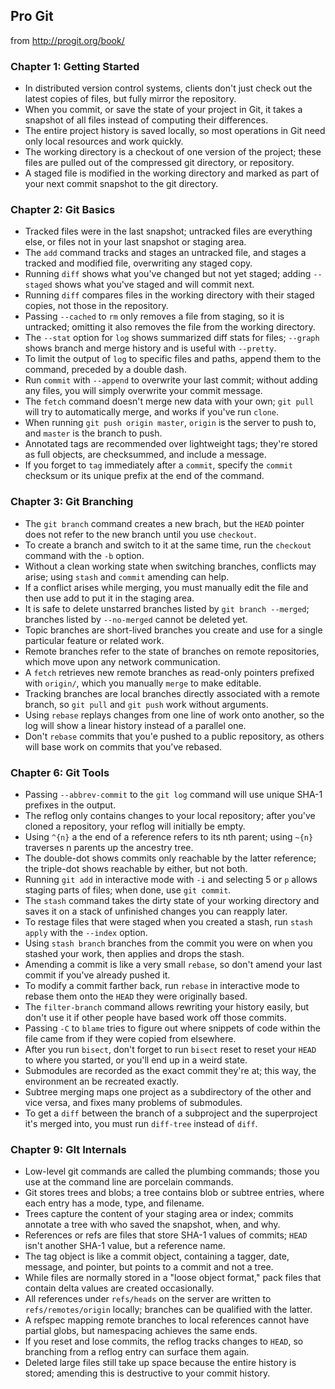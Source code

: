 ## Pro Git

from http://progit.org/book/

### Chapter 1: Getting Started
* In distributed version control systems, clients don't just check out the latest copies of files, but fully mirror the repository.
* When you commit, or save the state of your project in Git, it takes a snapshot of all files instead of computing their differences.
* The entire project history is saved locally, so most operations in Git need only local resources and work quickly.
* The working directory is a checkout of one version of the project; these files are pulled out of the compressed git directory, or repository.
* A staged file is modified in the working directory and marked as part of your next commit snapshot to the git directory.

### Chapter 2: Git Basics
* Tracked files were in the last snapshot; untracked files are everything else, or files not in your last snapshot or staging area.
* The `add` command tracks and stages an untracked file, and stages a tracked and modified file, overwriting any staged copy.
* Running `diff` shows what you've changed but not yet staged; adding `--staged` shows what you've staged and will commit next.
* Running `diff` compares files in the working directory with their staged copies, not those in the repository.
* Passing `--cached` to `rm` only removes a file from staging, so it is untracked; omitting it also removes the file from the working directory.
* The `--stat` option for `log` shows summarized diff stats for files; `--graph` shows branch and merge history and is useful with `--pretty`.
* To limit the output of `log` to specific files and paths, append them to the command, preceded by a double dash.
* Run `commit` with `--append` to overwrite your last commit; without adding any files, you will simply overwrite your commit message.
* The `fetch` command doesn't merge new data with your own; `git pull` will try to automatically merge, and works if you've run `clone`.
* When running `git push origin master`, `origin` is the server to push to, and `master` is the branch to push.
* Annotated tags are recommended over lightweight tags; they're stored as full objects, are checksummed, and include a message.
* If you forget to `tag` immediately after a `commit`, specify the `commit` checksum or its unique prefix at the end of the command.

### Chapter 3: Git Branching
* The `git branch` command creates a new brach, but the `HEAD` pointer does not refer to the new branch until you use `checkout`.
* To create a branch and switch to it at the same time, run the `checkout` command with the `-b` option.
* Without a clean working state when switching branches, conflicts may arise; using `stash` and `commit` amending can help.
* If a conflict arises while merging, you must manually edit the file and then use add to put it in the staging area.
* It is safe to delete unstarred branches listed by `git branch --merged`; branches listed by `--no-merged` cannot be deleted yet.
* Topic branches are short-lived branches you create and use for a single particular feature or related work.
* Remote branches refer to the state of branches on remote repositories, which move upon any network communication.
* A `fetch` retrieves new remote branches as read-only pointers prefixed with `origin/`, which you manually `merge` to make editable.
* Tracking branches are local branches directly associated with a remote branch, so `git pull` and `git push` work without arguments.
* Using `rebase` replays changes from one line of work onto another, so the log will show a linear history instead of a parallel one.
* Don't `rebase` commits that you'e pushed to a public repository, as others will base work on commits that you've rebased.

### Chapter 6: Git Tools
* Passing `--abbrev-commit` to the `git log` command will use unique SHA-1 prefixes in the output.
* The reflog only contains changes to your local repository; after you've cloned a repository, your reflog will initially be empty.
* Using `^{n}` a the end of a reference refers to its nth parent; using `~{n}` traverses n parents up the ancestry tree.
* The double-dot shows commits only reachable by the latter reference; the triple-dot shows reachable by either, but not both.
* Running `git add` in interactive mode with `-i` and selecting 5 or `p` allows staging parts of files; when done, use `git commit`.
* The `stash` command takes the dirty state of your working directory and saves it on a stack of unfinished changes you can reapply later.
* To restage files that were staged when you created a stash, run `stash apply` with the `--index` option.
* Using `stash branch` branches from the commit you were on when you stashed your work, then applies and drops the stash.
* Amending a commit is like a very small `rebase`, so don't amend your last commit if you've already pushed it.
* To modify a commit farther back, run `rebase` in interactive mode to rebase them onto the `HEAD` they were originally based.
* The `filter-branch` command allows rewriting your history easily, but don't use it if other people have based work off those commits.
* Passing `-C` to `blame` tries to figure out where snippets of code within the file came from if they were copied from elsewhere.
* After you run `bisect`, don't forget to run `bisect` reset to reset your `HEAD` to where you started, or you'll end up in a weird state.
* Submodules are recorded as the exact commit they're at; this way, the environment an be recreated exactly.
* Subtree merging maps one project as a subdirectory of the other and vice versa, and fixes many problems of submodules.
* To get a `diff` between the branch of a subproject and the superproject it's merged into, you must run `diff-tree` instead of `diff`.

### Chapter 9: GIt Internals
* Low-level git commands are called the plumbing commands; those you use at the command line are porcelain commands.
* Git stores trees and blobs; a tree contains blob or subtree entries, where each entry has a mode, type, and filename.
* Trees capture the content of your staging area or index; commits annotate a tree with who saved the snapshot, when, and why.
* References or refs are files that store SHA-1 values of commits; `HEAD` isn't another SHA-1 value, but a reference name.
* The tag object is like a commit object, containing a tagger, date, message, and pointer, but points to a commit and not a tree.
* While files are normally stored in a "loose object format," pack files that contain delta values are created occasionally.
* All references under `refs/heads` on the server are written to `refs/remotes/origin` locally; branches can be qualified with the latter.
* A refspec mapping remote branches to local references cannot have partial globs, but namespacing achieves the same ends.
* If you reset and lose commits, the reflog tracks changes to `HEAD`, so branching from a reflog entry can surface them again.
* Deleted large files still take up space because the entire history is stored; amending this is destructive to your commit history.

